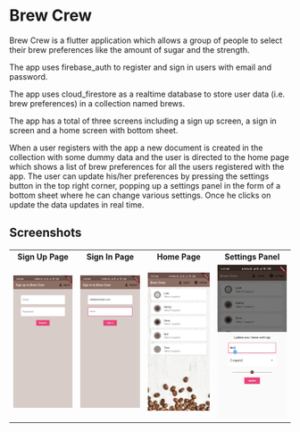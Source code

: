 # Brew Crew

Brew Crew is a flutter application which allows a group of people to select their brew preferences like the amount of sugar and the strength.

The app uses firebase_auth to register and sign in users with email and password.

The app uses cloud_firestore as a realtime database to store user data (i.e. brew preferences) in a collection named brews.

The app has a total of three screens including a sign up screen, a sign in screen and a home screen with bottom sheet.

When a user registers with the app a new document is created in the collection with some dummy data and the user is directed to the home page which shows a list of brew preferences for all the users registered with the app. The user can update his/her preferences by pressing the settings button in the top right corner, popping up a settings panel in the form of a bottom sheet where he can change various settings. Once he clicks on update the data updates in real time.

## Screenshots
<table>
  <tr>
    <th>Sign Up Page</th>
    <th>Sign In Page</th>
    <th>Home Page</th>
    <th>Settings Panel</th>
  </tr>
  <tr>
    <td><img src="assets/screenshots/register.jpg" width="350"></td>
    <td><img src="assets/screenshots/signIn.jpg" width="350"></td>
    <td><img src="assets/screenshots/home.jpg" width="350"></td>
    <td><img src="assets/screenshots/settings.jpg" width="350"></td>
  </tr>
</table>
